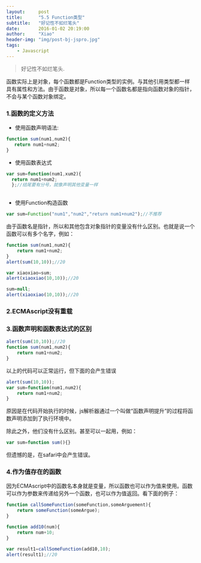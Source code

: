 ```yaml
---
layout:     post
title:      "5.5 Function类型"
subtitle:   "好记性不如烂笔头"
date:       2016-01-02 20:19:00
author:     "Xiao"
header-img: "img/post-bj-jspro.jpg"
tags:
    - Javascript
---
```


>好记性不如烂笔头.


函数实际上是对象，每个函数都是Function类型的实例。与其他引用类型都一样具有属性和方法。由于函数是对象，所以每一个函数名都是指向函数对象的指针，不会与某个函数对象绑定。

### 1.函数的定义方法

- 使用函数声明语法:

```javascript
function sum(num1,num2){
   return num1+num2; 
}
```
- 使用函数表达式

```javascript
var sum=function(num1,xum2){ 
  return num1+num2; 
  };//结尾要有分号，就像声明其他变量一样
  
```

- 使用Function构造函数

```javascript
var sum=Function("num1","num2","return num1+num2");//不推荐
```

由于函数名是指针，所以和其他包含对象指针的变量没有什么区别。也就是说一个函数可以有多个名字，例如：

```javascript
function sum(num1,num2){
	return num1+num2;
}
alert(sum(10,10));//20

var xiaoxiao=sum;
alert(xiaoxiao(10,10));//20

sum=null;
alert(xiaoxiao(10,10));//20
```

### 2.ECMAscript没有重载

### 3.函数声明和函数表达式的区别

```javascript
alert(sum(10,10));//20
function sum(num1,num2){
	return num1+num2;
}
```

以上的代码可以正常运行，但下面的会产生错误

```javascript
alert(sum(10,10));
var sum=function(num1,num2){
	return num1+num2;
}
```

原因是在代码开始执行的时候，js解析器通过一个叫做“函数声明提升”的过程将函数声明添加到了执行环境中。

除此之外，他们没有什么区别。甚至可以一起用，例如：

```javascript
var sum=function sum(){}
```

但遗憾的是，在safari中会产生错误。

### 4.作为值存在的函数

因为ECMAscript中的函数名本身就是变量，所以函数也可以作为值来使用。函数可以作为参数来传递给另外一个函数，也可以作为值返回。看下面的例子：

```javascript
function callSomeFunction(someFunction,someArguement){
	return someFunction(someArgue);
}

function add10(num){
	return num+10;
}

var result1=callSomeFunction(add10,10);
alert(result1);//20
```

